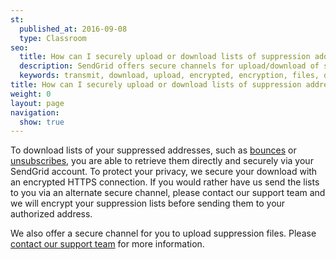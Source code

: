 ```yaml
---
st:
  published_at: 2016-09-08
  type: Classroom
seo:
  title: How can I securely upload or download lists of suppression addresses to SendGrid?
  description: SendGrid offers secure channels for upload/download of suppression lists. 
  keywords: transmit, download, upload, encrypted, encryption, files, documents, csv, list
title: How can I securely upload or download lists of suppression addresses to SendGrid?
weight: 0
layout: page
navigation:
  show: true
---
```


To download lists of your suppressed addresses, such as [bounces](https://app.sendgrid.com/suppressions/bounces) or [unsubscribes](https://app.sendgrid.com/suppressions/global_unsubscribes?), you are able to retrieve them directly and securely via your SendGrid account. To protect your privacy, we secure your download with an encrypted HTTPS connection. If you would rather have us send the lists to you via an alternate secure channel, please contact our support team and we will encrypt your suppression lists before sending them to your authorized address.

We also offer a secure channel for you to upload suppression files. Please [contact our support team](https://support.sendgrid.com/hc/en-us) for more information. 
